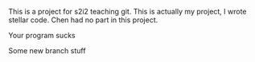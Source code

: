 This is a project for s2i2 teaching git.
This is actually my project, I wrote stellar code.
Chen had no part in this project.

Your program sucks


Some new branch stuff
